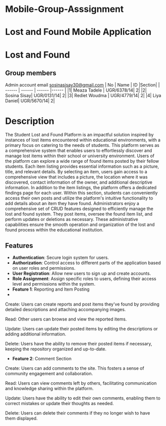 # Mobile-Group-Asssignment
# Lost and Found Mobile Application
# Lost and Found 
## Group members
Admin account email sosinasisay30@gmail.com
| No | Name | ID |Section|
| ------ | ------ | ------ |------ |
|1| Meaza Tadele | UGR/6378/14| 2|
|2| Sosina Sisay| UGR/0131/14| 2|
|3| Rediet Woudma | UGR/4779/14| 2|
|4| Liya Daniel| UGR/5670/14| 2|

# Description
The Student Lost and Found Platform is an impactful solution inspired by instances of lost items encountered within educational environments, with a primary focus on catering to the needs of students. 
This platform serves as a comprehensive system that enables users to effortlessly discover and manage lost items within their school or university environment.
Users of the platform can explore a wide range of found items posted by their fellow students. Each item listing provides essential information such as a picture, title, and relevant details. By selecting an item, users gain access to a comprehensive view that includes a picture, the location where it was discovered, contact information of the owner, and additional descriptive information.
In addition to the item listings, the platform offers a dedicated findings page for each user. Within this section, students can conveniently access their own posts and utilize the platform's intuitive functionality to add details about an item they have found.
Administrators enjoy a comprehensive set of CRUD features designed to efficiently manage the lost and found system. They post items, oversee the found item list, and perform updates or deletions as necessary. These administrative capabilities ensure the smooth operation and organization of the lost and found process within the educational institution. 
## Features
- **Authentication**: Secure login system for users.
- **Authorization**: Control access to different parts of the application based on user roles and permissions.
- **User Registration**: Allow new users to sign up and create accounts.
- **Role Assignment**: Assign specific roles to users, defining their access level and permissions within the system.
- **Feature 1**: Reporting and Item Posting
- 
Create: Users can create reports and post items they've found by providing detailed descriptions and attaching accompanying images.
 
Read: Other users can browse and view the reported items.

Update: Users can update their posted items by editing the descriptions or adding additional information.

Delete: Users have the ability to remove their posted items if necessary, keeping the repository organized and up-to-date.

- **Feature 2**: Comment Section

Create: Users can add comments to the site. This fosters a sense of community engagement and collaboration.

Read: Users can view comments left by others, facilitating communication and knowledge sharing within the platform.

Update: Users have the ability to edit their own comments, enabling them to correct mistakes or update their thoughts as needed.

Delete: Users can delete their comments if they no longer wish to have them displayed.

